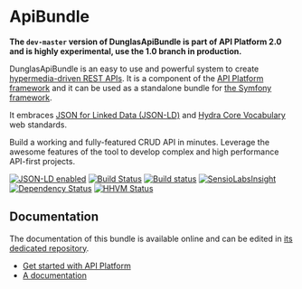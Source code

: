 # ApiBundle

**The `dev-master` version of DunglasApiBundle is part of API Platform 2.0 and is highly experimental, use the 1.0 branch in production.**

DunglasApiBundle is an easy to use and powerful system to create [hypermedia-driven REST APIs](https://en.wikipedia.org/wiki/HATEOAS).
It is a component of the [API Platform framework](https://api-platform.com) and it can be used
as a standalone bundle for [the Symfony framework](https://symfony.com).

It embraces [JSON for Linked Data (JSON-LD)](http://json-ld.org) and [Hydra Core Vocabulary](http://www.hydra-cg.com) web standards. 

Build a working and fully-featured CRUD API in minutes. Leverage the awesome features of the tool to develop complex and
high performance API-first projects.

[![JSON-LD enabled](http://json-ld.org/images/json-ld-button-88.png)](http://json-ld.org)
[![Build Status](https://travis-ci.org/dunglas/DunglasApiBundle.svg?branch=master)](https://travis-ci.org/dunglas/DunglasApiBundle)
[![Build status](https://ci.appveyor.com/api/projects/status/grwuyprts3wdqx5l/branch/1.x?svg=true)](https://ci.appveyor.com/project/dunglas/dunglasapibundle/branch/master)
[![SensioLabsInsight](https://insight.sensiolabs.com/projects/a93f5a40-483f-4c46-ba09-3e1033b62552/mini.png)](https://insight.sensiolabs.com/projects/a93f5a40-483f-4c46-ba09-3e1033b62552)
[![Dependency Status](https://www.versioneye.com/user/projects/5552e93306c318a32a0000fa/badge.svg?style=flat)](https://www.versioneye.com/user/projects/5552e93306c318a32a0000fa)
[![HHVM Status](http://hhvm.h4cc.de/badge/dunglas/api-bundle.svg)](http://hhvm.h4cc.de/package/dunglas/api-bundle)

## Documentation

The documentation of this bundle is available online and can be edited in
[its dedicated repository](https://github.com/api-platform/doc).

* [Get started with API Platform](https://api-platform.com/doc/1.0/getting-started/)
* [A documentation](https://api-platform.com/doc/1.0/api-bundle/)
